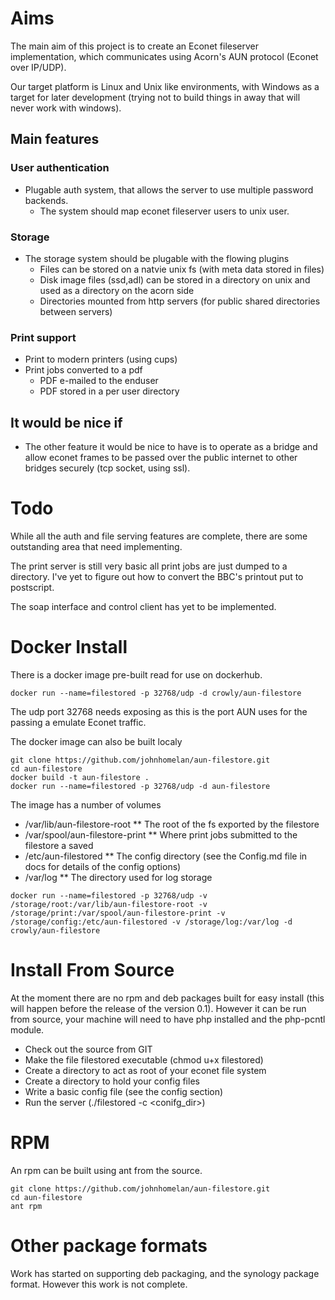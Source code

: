 # Aims #
The main aim of this project is to create an Econet fileserver implementation, which communicates using Acorn's AUN protocol (Econet over IP/UDP).

Our target platform is Linux and Unix like environments, with Windows as a target for later development (trying not to build things in away that will never work with windows).

## Main features ##

### User authentication ###
* Plugable auth system, that allows the server to use multiple password backends. 
    * The system should map econet fileserver users to unix user.

### Storage ###
* The storage system should be plugable with the flowing plugins 
    * Files can be stored on a natvie unix fs (with meta data stored in files)
    * Disk image files (ssd,adl) can be stored in a directory on unix and used as a directory on the acorn side
    * Directories mounted from http servers (for public shared directories between servers)

### Print support ###
* Print to modern printers (using cups)
* Print jobs converted to a pdf
    * PDF e-mailed to the enduser
    * PDF stored in a per user directory 

## It would be nice if ##
* The other feature it would be nice to have is to operate as a bridge and allow econet frames to be passed over the public internet to other bridges securely (tcp socket, using ssl).

# Todo #
While all the auth and file serving features are complete, there are some outstanding area that need implementing.

The print server is still very basic all print jobs are just dumped to a directory. I've yet to figure out how to convert the BBC's printout put to postscript. 

The soap interface and control client has yet to be implemented. 

# Docker Install #
There is a docker image pre-built read for use on dockerhub.

~~~
docker run --name=filestored -p 32768/udp -d crowly/aun-filestore
~~~
The udp port 32768 needs exposing as this is the port AUN uses for the passing a emulate Econet traffic.   

The docker image can also be built localy 

~~~
git clone https://github.com/johnhomelan/aun-filestore.git
cd aun-filestore
docker build -t aun-filestore .
docker run --name=filestored -p 32768/udp -d aun-filestore
~~~

The image has a number of volumes 
* /var/lib/aun-filestore-root
** The root of the fs exported by the filestore
* /var/spool/aun-filestore-print
** Where print jobs submitted to the filestore a saved
* /etc/aun-filestored
** The config directory (see the Config.md file in docs for details of the config options)
* /var/log
** The directory used for log storage 

~~~
docker run --name=filestored -p 32768/udp -v /storage/root:/var/lib/aun-filestore-root -v /storage/print:/var/spool/aun-filestore-print -v /storage/config:/etc/aun-filestored -v /storage/log:/var/log -d crowly/aun-filestore
~~~

# Install From Source #

At the moment there are no rpm and deb packages built for easy install (this will happen before the release of the version 0.1).  However it can be run from source, your machine will need to have php installed and the php-pcntl module.
  
* Check out the source from GIT  
* Make the file filestored executable (chmod u+x filestored)
* Create a directory to act as root of your econet file system
* Create a directory to hold your config files 
* Write a basic config file (see the config section)
* Run the server (./filestored -c <conifg_dir>)

# RPM #

An rpm can be built using ant from the source.

~~~
git clone https://github.com/johnhomelan/aun-filestore.git
cd aun-filestore
ant rpm
~~~

# Other package formats #

Work has started on supporting deb packaging, and the synology package format.  However this work is not complete.  
